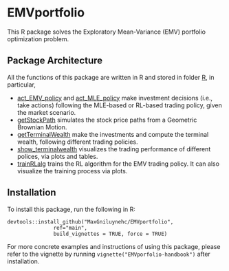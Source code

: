# EMVportfolio

This R package solves the Exploratory Mean-Variance (EMV) portfolio optimization problem. 

## Package Architecture
All the functions of this package are written in R and stored in folder [R](https://github.com/MaxGniluynehc/EMVportfolio/tree/main/R), in particular, 
* [act_EMV_policy](https://github.com/MaxGniluynehc/EMVportfolio/blob/main/R/act_EMV_policy.R) and [act_MLE_policy](https://github.com/MaxGniluynehc/EMVportfolio/blob/main/R/act_MLE_policy.R) make investment decisions (i.e., take actions) following the MLE-based or RL-based trading policy, given the market scenario.  
* [getStockPath](https://github.com/MaxGniluynehc/EMVportfolio/blob/main/R/getStockPath.R) simulates the stock price paths from a Geometric Brownian Motion. 
* [getTerminalWealth](https://github.com/MaxGniluynehc/EMVportfolio/blob/main/R/getTerminalWealth.R) make the investments and compute the terminal wealth, following different trading policies.
* [show_terminalwealth](https://github.com/MaxGniluynehc/EMVportfolio/blob/main/R/show_terminalwealth.R) visualizes the trading performance of different polices, via plots and tables.
* [trainRLalg](https://github.com/MaxGniluynehc/EMVportfolio/blob/main/R/trainRLalg.R) trains the RL algorithm for the EMV trading policy. It can also visualize the training process via plots.

## Installation 
To install this package, run the following in R: 
```{r}
devtools::install_github("MaxGniluynehc/EMVportfolio",
               ref="main",
               build_vignettes = TRUE, force = TRUE)
```

For more concrete examples and instructions of using this package, please refer to the vignette by running `vignette("EMVporfolio-handbook")` after installation.  


